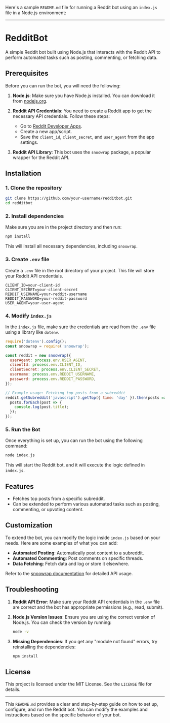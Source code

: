 Here's a sample `README.md` file for running a Reddit bot using an `index.js` file in a Node.js environment:

---

# RedditBot

A simple Reddit bot built using Node.js that interacts with the Reddit API to perform automated tasks such as posting, commenting, or fetching data.

## Prerequisites

Before you can run the bot, you will need the following:

1. **Node.js**: Make sure you have Node.js installed. You can download it from [nodejs.org](https://nodejs.org/).

2. **Reddit API Credentials**: You need to create a Reddit app to get the necessary API credentials. Follow these steps:
   - Go to [Reddit Developer Apps](https://www.reddit.com/prefs/apps).
   - Create a new app/script.
   - Save the `client_id`, `client_secret`, and `user_agent` from the app settings.

3. **Reddit API Library**: This bot uses the `snoowrap` package, a popular wrapper for the Reddit API.

## Installation

### 1. Clone the repository

```bash
git clone https://github.com/your-username/redditbot.git
cd redditbot
```

### 2. Install dependencies

Make sure you are in the project directory and then run:

```bash
npm install
```

This will install all necessary dependencies, including `snoowrap`.

### 3. Create `.env` file

Create a `.env` file in the root directory of your project. This file will store your Reddit API credentials.

```
CLIENT_ID=your-client-id
CLIENT_SECRET=your-client-secret
REDDIT_USERNAME=your-reddit-username
REDDIT_PASSWORD=your-reddit-password
USER_AGENT=your-user-agent
```

### 4. Modify `index.js`

In the `index.js` file, make sure the credentials are read from the `.env` file using a library like `dotenv`.

```javascript
require('dotenv').config();
const snoowrap = require('snoowrap');

const reddit = new snoowrap({
  userAgent: process.env.USER_AGENT,
  clientId: process.env.CLIENT_ID,
  clientSecret: process.env.CLIENT_SECRET,
  username: process.env.REDDIT_USERNAME,
  password: process.env.REDDIT_PASSWORD,
});

// Example usage: Fetching top posts from a subreddit
reddit.getSubreddit('javascript').getTop({ time: 'day' }).then(posts => {
  posts.forEach(post => {
    console.log(post.title);
  });
});
```

### 5. Run the Bot

Once everything is set up, you can run the bot using the following command:

```bash
node index.js
```

This will start the Reddit bot, and it will execute the logic defined in `index.js`.

## Features

- Fetches top posts from a specific subreddit.
- Can be extended to perform various automated tasks such as posting, commenting, or upvoting content.

## Customization

To extend the bot, you can modify the logic inside `index.js` based on your needs. Here are some examples of what you can add:
- **Automated Posting**: Automatically post content to a subreddit.
- **Automated Commenting**: Post comments on specific threads.
- **Data Fetching**: Fetch data and log or store it elsewhere.

Refer to the [snoowrap documentation](https://not-an-aardvark.github.io/snoowrap/) for detailed API usage.

## Troubleshooting

1. **Reddit API Error**: Make sure your Reddit API credentials in the `.env` file are correct and the bot has appropriate permissions (e.g., read, submit).
   
2. **Node.js Version Issues**: Ensure you are using the correct version of Node.js. You can check the version by running:
   ```bash
   node -v
   ```

3. **Missing Dependencies**: If you get any "module not found" errors, try reinstalling the dependencies:
   ```bash
   npm install
   ```

## License

This project is licensed under the MIT License. See the `LICENSE` file for details.

---

This `README.md` provides a clear and step-by-step guide on how to set up, configure, and run the Reddit bot. You can modify the examples and instructions based on the specific behavior of your bot.
